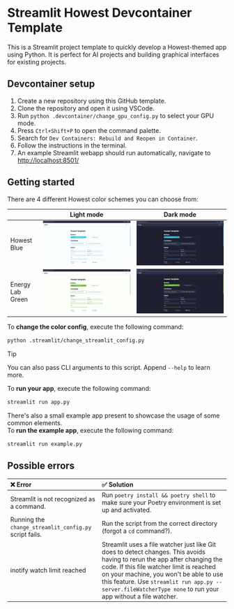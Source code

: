 # Streamlit Howest Devcontainer Template

This is a Streamlit project template to quickly develop a Howest-themed app using Python.
It is perfect for AI projects and building graphical interfaces for existing projects.

## Devcontainer setup

1. Create a new repository using this GitHub template.
2. Clone the repository and open it using VSCode.
3. Run `python .devcontainer/change_gpu_config.py` to select your GPU mode.
4. Press `Ctrl+Shift+P` to open the command palette.
5. Search for `Dev Containers: Rebuild and Reopen in Container`.
6. Follow the instructions in the terminal.
7. An example Streamlit webapp should run automatically, navigate to [http://localhost:8501/](http://localhost:8501/)

## Getting started

There are 4 different Howest color schemes you can choose from:

|                  | Light mode                                                      | Dark mode                                                     |
| ---------------- | --------------------------------------------------------------- | ------------------------------------------------------------- |
| Howest Blue      | ![Howest Blue Light](.github/streamlit-howest-blue-light.png)   | ![Howest Blue Dark](.github/streamlit-howest-blue-dark.png)   |
| Energy Lab Green | ![Howest Green Light](.github/streamlit-howest-green-light.png) | ![Howest Green Dark](.github/streamlit-howest-green-dark.png) |

To **change the color config**, execute the following command:

```bash
python .streamlit/change_streamlit_config.py
```

> [!TIP]
> You can also pass CLI arguments to this script. Append `--help` to learn more.

To **run your app**, execute the following command:
```bash
streamlit run app.py
```

There's also a small example app present to showcase the usage of some common elements.<br>
To **run the example app**, execute the following command:
```bash
streamlit run example.py
```

## Possible errors


| **❌ Error** | **✅ Solution** |
| :--- | :--- |
| Streamlit is not recognized as a command. | Run `poetry install && poetry shell` to make sure your Poetry environment is set up and activated. |
| Running the `change_streamlit_config.py` script fails. | Run the script from the correct directory (forgot a `cd` command?). |
| inotify watch limit reached | Streamlit uses a file watcher just like Git does to detect changes. This avoids having to rerun the app after changing the code. If this file watcher limit is reached on your machine, you won't be able to use this feature. Use `streamlit run app.py --server.fileWatcherType none` to run your app without a file watcher. |